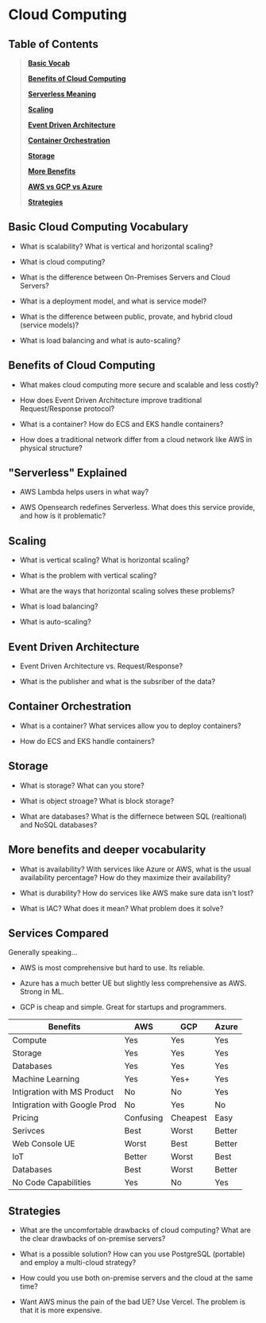 # Cloud Computing
## Table of Contents
>[**Basic Vocab**](#basic-cloud-computing-vocabulary)  
>
>[**Benefits of Cloud Computing**](#benefits-of-cloud-computing)  
>
>[**Serverless Meaning**](#serverless-explained)  
>
>[**Scaling**](#scaling)  
>
>[**Event Driven Architecture**](#event-driven-architecture)  
>
>[**Container Orchestration**](#container-orchestration)  
>
>[**Storage**](#storage)  
>
>[**More Benefits**](#more-benefits-and-deeper-vocabularity)  
>
>[**AWS vs GCP vs Azure**](#services-compared)
>
>[**Strategies**](#strategies)

## Basic Cloud Computing Vocabulary
- What is scalability? What is vertical and horizontal scaling?

- What is cloud computing?
- What is the difference between On-Premises Servers and Cloud Servers?
- What is a deployment model, and what is service model?
- What is the difference between public, provate, and hybrid cloud (service models)?
- What is load balancing and what is auto-scaling?

## Benefits of Cloud Computing
- What makes cloud computing more secure and scalable and less costly?

- How does Event Driven Architecture improve traditional Request/Response protocol?
- What is a container? How do ECS and EKS handle containers?
- How does a traditional network differ from a cloud network like AWS in physical structure? 
## "Serverless" Explained
- AWS Lambda helps users in what way? 

- AWS Opensearch redefines Serverless. What does this service provide, and how is it problematic?
## Scaling
- What is vertical scaling? What is horizontal scaling?

- What is the problem with vertical scaling?
- What are the ways that horizontal scaling solves these problems?
- What is load balancing?
- What is auto-scaling?
## Event Driven Architecture
- Event Driven Architecture vs. Request/Response?

- What is the publisher and what is the subsriber of the data?
## Container Orchestration
- What is a container? What services allow you to deploy containers? 

- How do ECS and EKS handle containers?
## Storage
- What is storage? What can you store? 

- What is object stroage? What is block storage? 
- What are databases? What is the differnece between SQL (realtional) and NoSQL databases?
## More benefits and deeper vocabularity
- What is availability? With services like Azure or AWS, what is the usual availability percentage? How do they maximize their availability?

- What is durability? How do services like AWS make sure data isn't lost?
- What is IAC? What does it mean? What problem does it solve? 
## Services Compared
Generally speaking...
- AWS is most comprehensive but hard to use. Its reliable.

- Azure has a much better UE but slightly less comprehensive as AWS. Strong in ML.
- GCP is cheap and simple. Great for startups and programmers.

|   Benefits                   | AWS      | GCP      | Azure    |
|------------------------------|----------|----------|----------|
| Compute                      | Yes      | Yes      | Yes      |
| Storage                      | Yes      | Yes      | Yes      |
| Databases                    | Yes      | Yes      | Yes      |
| Machine Learning             | Yes      | Yes+     | Yes      |
| Intigration with MS Product  | No       | No       | Yes      |
| Intigration with Google Prod | No       | Yes      | No       |
| Pricing                      | Confusing| Cheapest | Easy     |
| Serivces                     | Best     | Worst    | Better   |
| Web Console UE               | Worst    | Best     | Better   |
| IoT                          | Better   | Worst    | Best     |
| Databases                    | Best     | Worst    | Better   |
| No Code Capabilities         | Yes      | No       | Yes      |

## Strategies
- What are the uncomfortable drawbacks of cloud computing? What are the clear drawbacks of on-premise servers?

- What is a possible solution? How can you use PostgreSQL (portable) and employ a multi-cloud strategy?
- How could you use both on-premise servers and the cloud at the same time?
- Want AWS minus the pain of the bad UE? Use Vercel. The problem is that it is more expensive.